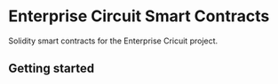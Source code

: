 # Enterprise Circuit Smart Contracts

Solidity smart contracts for the Enterprise Cricuit project.

## Getting started

